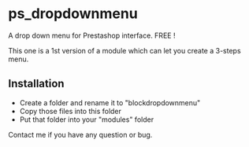 # ps_dropdownmenu
A drop down menu for Prestashop interface. FREE ! 

This one is a 1st version of a module which can let you create a 3-steps menu.

Installation
----------------------

- Create a folder and rename it to "blockdropdownmenu"
- Copy those files into this folder
- Put that folder into your "modules" folder 



Contact me if you have any question or bug. 
